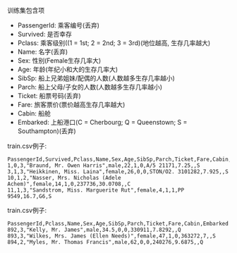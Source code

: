 训练集包含项
* PassengerId: 乘客编号(丢弃)
* Survived: 是否幸存
* Pclass: 乘客级别((1 = 1st; 2 = 2nd; 3 = 3rd)(地位越高, 生存几率越大)
* Name: 名字(丢弃)
* Sex: 性别(Female生存几率大)
* Age: 年龄(年纪小和大的生存几率大)
* SibSp: 船上兄弟姐妹/配偶的人数(人数越多生存几率越小)
* Parch: 船上父母/子女的人数(人数越多生存几率越小)
* Ticket: 船票号码(丢弃)
* Fare: 旅客票价(票价越高生存几率越大)
* Cabin: 船舱
* Embarked: 上船港口(C = Cherbourg; Q = Queenstown; S = Southampton)(丢弃)

train.csv例子:

```
PassengerId,Survived,Pclass,Name,Sex,Age,SibSp,Parch,Ticket,Fare,Cabin,Embarked
1,0,3,"Braund, Mr. Owen Harris",male,22,1,0,A/5 21171,7.25,,S
3,1,3,"Heikkinen, Miss. Laina",female,26,0,0,STON/O2. 3101282,7.925,,S
10,1,2,"Nasser, Mrs. Nicholas (Adele Achem)",female,14,1,0,237736,30.0708,,C
11,1,3,"Sandstrom, Miss. Marguerite Rut",female,4,1,1,PP 9549,16.7,G6,S
```

train.csv例子:

```
PassengerId,Pclass,Name,Sex,Age,SibSp,Parch,Ticket,Fare,Cabin,Embarked
892,3,"Kelly, Mr. James",male,34.5,0,0,330911,7.8292,,Q
893,3,"Wilkes, Mrs. James (Ellen Needs)",female,47,1,0,363272,7,,S
894,2,"Myles, Mr. Thomas Francis",male,62,0,0,240276,9.6875,,Q
```
